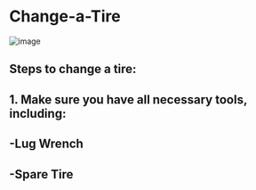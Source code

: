 # Change-a-Tire
![image](https://user-images.githubusercontent.com/89995767/131888861-370d6b82-915f-4f14-99ec-4ef932a4d7bb.png)

## Steps to change a tire:

## 1. Make sure you have all necessary tools, including: 
## -Lug Wrench
## -Spare Tire


      
